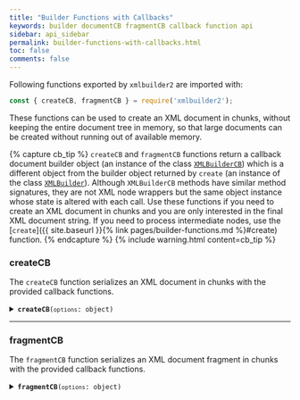 ```yaml
---
title: "Builder Functions with Callbacks"
keywords: builder documentCB fragmentCB callback function api
sidebar: api_sidebar
permalink: builder-functions-with-callbacks.html
toc: false
comments: false
---
```


Following functions exported by `xmlbuilder2` are imported with:
```js
const { createCB, fragmentCB } = require('xmlbuilder2');
```
These functions can be used to create an XML document in chunks, without keeping the 
entire document tree in memory, so that large documents can be created without running out
of available memory.

{% capture cb_tip %}
  `createCB` and `fragmentCB` functions return a callback document builder object (an instance of the class [`XMLBuilderCB`](https://github.com/oozcitak/xmlbuilder2/blob/master/src/callback/XMLBuilderCBImpl.ts)) which is a different object from the builder object returned by `create` (an instance of the class [`XMLBuilder`](https://github.com/oozcitak/xmlbuilder2/blob/master/src/builder/XMLBuilderImpl.ts)). Although `XMLBuilderCB` methods have similar method signatures, they are not XML node wrappers but the same  object instance whose state is altered with each call. Use these functions if you need to create an XML document in chunks and you are only interested in the final XML document string. If you need to process intermediate nodes, use the [`create`]({{ site.baseurl }}{% link pages/builder-functions.md %}#create) function.
{% endcapture %}
{% include warning.html content=cb_tip %}

### createCB
The `createCB` function serializes an XML document in chunks with the provided callback functions.

<details markdown="1">
<summary><code><strong>createCB</strong>(<code>options</code>: object)</code></summary>
<br/>

* `options` - builder options and callback functions

```js
const { createCB } = require('xmlbuilder2');
const { promises } = require('fs)';

const filename = 'path/to/output/file';
const outFile = await promises.open(filename, 'w');

const xmlBuilder = createCB({ 
  data: async (chunk) => await outFile.write(chunk),
  end: async () => await outFile.close(),
  prettyPrint: true
});

xmlBuilder.ele("root")
  .ele("foo").up()
  .ele("bar").att("fizz", "buzz").up()
  .end();
```
```xml
<root>
  <foo/>
  <bar fizz="buzz"/>
</root>
```

</details>

___

### fragmentCB
The `fragmentCB` function serializes an XML document fragment in chunks with the provided callback functions.

<details markdown="1">
<summary><code><strong>fragmentCB</strong>(<code>options</code>: object)</code></summary>
<br/>

* `options` - builder options and callback functions

```js
const { fragmentCB } = require('xmlbuilder2');
const { promises } = require('fs)';

const filename = 'path/to/output/file';
const outFile = await promises.open(filename, 'w');

const xmlBuilder = fragmentCB({ 
  data: async (chunk) => await outFile.write(chunk),
  end: async () => await outFile.close(),
  prettyPrint: true
});

xmlBuilder.ele("foo").up()
  .ele("foo").att("fizz", "buzz").up()
  .ele("foo").up()
  .end();
```
```xml
<foo/>
<foo fizz="buzz"/>
<foo/>
```

</details>
